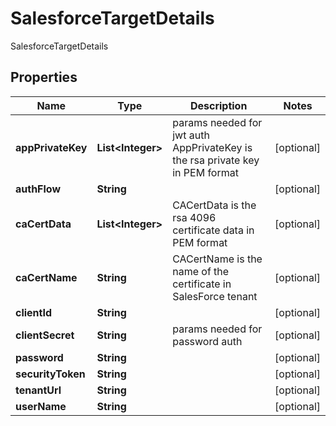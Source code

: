 

# SalesforceTargetDetails

SalesforceTargetDetails

## Properties

| Name | Type | Description | Notes |
|------------ | ------------- | ------------- | -------------|
|**appPrivateKey** | **List&lt;Integer&gt;** | params needed for jwt auth AppPrivateKey is the rsa private key in PEM format |  [optional] |
|**authFlow** | **String** |  |  [optional] |
|**caCertData** | **List&lt;Integer&gt;** | CACertData is the rsa 4096 certificate data in PEM format |  [optional] |
|**caCertName** | **String** | CACertName is the name of the certificate in SalesForce tenant |  [optional] |
|**clientId** | **String** |  |  [optional] |
|**clientSecret** | **String** | params needed for password auth |  [optional] |
|**password** | **String** |  |  [optional] |
|**securityToken** | **String** |  |  [optional] |
|**tenantUrl** | **String** |  |  [optional] |
|**userName** | **String** |  |  [optional] |



